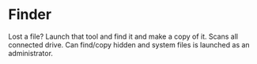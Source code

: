 # Finder
Lost a file? Launch that tool and find it and make a copy of it. Scans all connected drive. Can find/copy hidden and system files is launched as an administrator.
